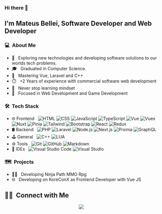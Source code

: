 ### Hi there 👋

## I'm Mateus Bellei, Software Developer and Web Developer

### 💻 &nbsp;About Me 

- 🤔 &nbsp; Exploring new technologies and developing software solutions to our worlds tech problems.
- 🎓 &nbsp; Graduated in Computer Science.
- 🦾 &nbsp; Mastering Vue, Laravel and C++
- ⏱️ &nbsp; +2 Years of experience with commercial software web development
- 🚀 &nbsp; Never stop learning mindset
- 💖 &nbsp; Focused in Web Development and Game Development

### 🛠 &nbsp;Tech Stack

- 🌐 Frontend &nbsp;
  ![HTML](https://img.shields.io/badge/HTML5-E34F26?style=flat-square&logo=html5&logoColor=white)
  ![CSS](https://img.shields.io/badge/CSS3-1572B6?style=flat-square&logo=css3&logoColor=white)
  ![JavaScript](https://img.shields.io/badge/-JavaScript-333333?style=flat&logo=javascript)
  ![TypeScript](https://img.shields.io/badge/-TypeScript-333333?style=flat&logo=typescript)
  ![Vue](https://img.shields.io/badge/VueJS-%2335495e?style=flat-square&logo=vue.js&logoColor=%234FC08D)
  ![Vuex](https://img.shields.io/badge/-Vuex-33475B?style=flat-square&logo=vuex&logoColor=white)
  ![Nuxt](https://img.shields.io/badge/Nuxt.js-00C58E?style=flat-square&logo=nuxt.js&logoColor=white)
  ![Pinia](https://img.shields.io/badge/-Pinia-42b983?style=flat-square&logo=pinia&logoColor=white)
  ![Tailwind](https://img.shields.io/badge/Tailwind_CSS-38B2AC?style=flat-square&logo=tailwind-css&logoColor=white)
  ![Bootstrap](https://img.shields.io/badge/Bootstrap-563D7C?style=flat-square&logo=bootstrap&logoColor=white)
  ![React](https://img.shields.io/badge/ReactJS-61DAFB?style=flat-square&logo=react&logoColor=white&labelColor=007ACC&color=007ACC)
  ![Redux](https://img.shields.io/badge/-Redux-764ABC?style=flat-square&logo=redux&logoColor=white)
- 🛢 Backend &nbsp;
  ![PHP](https://img.shields.io/badge/PHP-777BB4?style=flat-square&logo=php&logoColor=white)
  ![Laravel](https://img.shields.io/badge/Laravel-FF2D20?style=flat-square&logo=laravel&logoColor=white)
  ![Node.js](https://img.shields.io/badge/NodeJS-339933?style=flat-square&logo=node.js&logoColor=white)
  ![Next.js](https://img.shields.io/badge/NextJS-000000?style=flat-square&logo=next.js&logoColor=white)
  ![Prsima](https://img.shields.io/badge/-Prisma-2D3748?style=flat-square&logo=prisma&logoColor=white)
  ![GraphQL](https://img.shields.io/badge/-GraphQL-E10098?style=flat-square&logo=graphql&logoColor=white)
- 🕹️ General &nbsp;
  ![C++](https://img.shields.io/badge/C++-00599C?style=flat-square&logo=c%2B%2B&logoColor=white)
  ![LUA](https://img.shields.io/badge/Lua-2C2D72?style=flat-square&logo=lua&logoColor=white)
- ⚙️ Tools &nbsp;
  ![Git](https://img.shields.io/badge/-Git-333333?style=flat&logo=git)
  ![GitHub](https://img.shields.io/badge/-GitHub-333333?style=flat&logo=github)
  ![Markdown](https://img.shields.io/badge/-Markdown-333333?style=flat&logo=markdown)
- 🔧 IDEs &nbsp;
  ![Visual Studio Code](https://img.shields.io/badge/Visual%20Studio%20Code-007ACC?style=flat&logo=visual-studio-code&logoColor=white)
  ![Visual Studio](https://img.shields.io/badge/-Visual%20Studio-5C2D91?style=flat&logo=visual-studio&logoColor=white)

### 🗺️ &nbsp;Projects
- 🐱‍👤 &nbsp; Developing Ninja Path MMO Rpg
- 🌐 &nbsp; Developing on KoreConX as Frontend Developer with Vue JS

##  🤝🏻 &nbsp;Connect with Me

<p align="center">
<a href="https://www.linkedin.com/in/mateus-bellei"><img src="https://img.shields.io/badge/-Mateus%20Bellei-0077B5?style=flat-square&logo=Linkedin&logoColor=white""/ target="_blank"></a>

<!--
**m7bellei/m7bellei** is a ✨ _special_ ✨ repository because its `README.md` (this file) appears on your GitHub profile.

